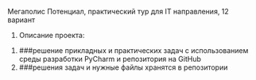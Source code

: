 Мегаполис Потенциал, практический тур для IT направления, 12 вариант
1) Описание проекта:
  1. ###решение прикладных и практических задач с использованием среды разработки PyCharm и репозитория на GitHub
  2. ###решения задач и нужные файлы хранятся в репозитории
     
